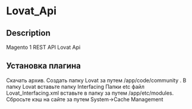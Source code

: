 # Lovat_Api

## Description
Magento 1 REST API Lovat Api

## Установка плагина

Скачать архив. Создать папку Lovat за путем /app/code/community . В папку Lovat вставьте папку Interfacing
Папки etc файл Lovat_Interfacing.xml вставьте в папку за путем /app/etc/modules.
Сбросьте кэш на сайте за путем System->Cache Management